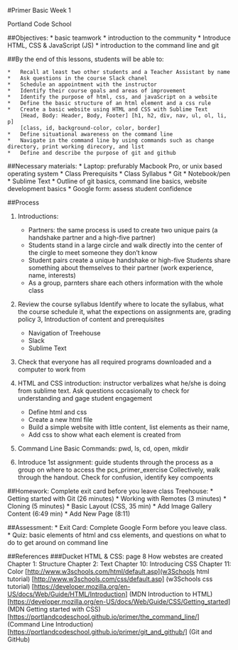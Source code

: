 #Primer Basic Week 1

Portland Code School


##Objectives: 
	*	basic teamwork
	*   introduction to the community
	*   Introduce HTML, CSS & JavaScript (JS)
	*   introduction to the command line and git

##By the end of this lessons, students will be able to:

	*   Recall at least two other students and a Teacher Assistant by name
	*   Ask questions in the course Slack chanel
	*   Schedule an appointment with the instructor
	*   Identify their course goals and areas of improvement
	*   Identify the purpose of html, css, and javaScript on a website
	*   Define the basic structure of an html element and a css rule
	*   Create a basic website using HTML and CSS with Sublime Text
		[Head, Body: Header, Body, Footer] [h1, h2, div, nav, ul, ol, li, p]
		[class, id, background-color, color, border]
	*   Define situational awareness on the command line
	*   Navigate in the command line by using commands such as change directory, print working direcory, and list
	*   Define and describe the purpose of git and github

##Necessary materials: 
	*   Laptop: prefurably Macbook Pro, or unix based operating system
	*   Class Prerequisits
	*   Class Syllabus
	*   Git
	*   Notebook/pen
	*   Sublime Text
	*   Outline of git basics, command line basics, website development basics
	*   Google form: assess student confidence

##Process
1. Introductions: 
	*	Partners: the same process is used to create two unique pairs (a handshake partner and a high-five partner)
	*	Students stand in a large circle and walk directly into the center of the cirgle to meet someone they don’t know
	*	Student pairs create a unique handshake or high-five
	Students share something about themselves to their partner (work experience, name, interests)
	*	As a group, parnters share each others information with the whole class
2. Review the course syllabus
	Identify where to locate the syllabus, what the course schedule it, what the expections on assignments are, grading policy
3, Introduction of content and prerequisites
	*	Navigation of Treehouse
	* 	Slack
	* 	Sublime Text
4. Check that everyone has all required programs downloaded and a computer to work from
5. HTML and CSS introduction: instructor verbalizes what he/she is doing from sublime text.  Ask questions occasionally to check for understanding and gage student engagement
	* 	Define html and css
	* 	Create a new html file
	* 	Build a simple website with little content, list elements as their name,
	* 	Add css to show what each element is created from 
6. Command Line Basic Commands: pwd, ls, cd, open, mkdir

7. Introduce 1st assignment: 
	guide students through the process as a group on where to access the pcs_primer_exercise
	Collectively, walk through the handout.  Check for confusion, identify key compoents


##Homework: 
    Complete exit card before you leave class
    Treehouse: 
    	*	Getting started with Git (26 minutes)
        *	Working with Remotes (3 minutes)
        *	Cloning (5 minutes)
        *	Basic Layout (CSS, 35 min)
        *	Add Image Gallery Content (6:49 min)
        *	Add New Page (8:11)
        

##Assessment: 
	*	Exit Card: Complete Google Form before you leave class. 
	*	Quiz: basic elements of html and css elements, and questions on what to do to get around on command line

##References
	###Ducket HTML & CSS:
		page 8 How webstes are created
		Chapter 1: Structure
		Chapter 2: Text
		Chapter 10: Introducing CSS
		Chapter 11: Color
		[http://www.w3schools.com/html/default.asp](w3Schools html tutorial)
		[http://www.w3schools.com/css/default.asp] (w3Schools css tutorial)
		[https://developer.mozilla.org/en-US/docs/Web/Guide/HTML/Introduction] (MDN Introduction to HTML)
		[https://developer.mozilla.org/en-US/docs/Web/Guide/CSS/Getting_started] (MDN Getting started with CSS)
		[https://portlandcodeschool.github.io/primer/the_command_line/] (Command Line Introduction)
		[https://portlandcodeschool.github.io/primer/git_and_github/] (Git and GitHub)

